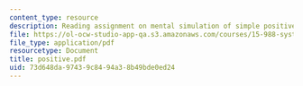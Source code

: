 ```yaml
---
content_type: resource
description: Reading assignment on mental simulation of simple positive feedback.
file: https://ol-ocw-studio-app-qa.s3.amazonaws.com/courses/15-988-system-dynamics-self-study-fall-1998-spring-1999/73d648da97439c8494a38b49bde0ed24_positive.pdf
file_type: application/pdf
resourcetype: Document
title: positive.pdf
uid: 73d648da-9743-9c84-94a3-8b49bde0ed24
---
```

